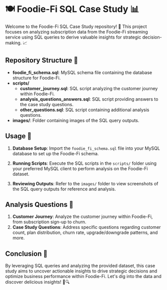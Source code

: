 # 🍽️ Foodie-Fi SQL Case Study 📊

Welcome to the Foodie-Fi SQL Case Study repository! 🎉 This project focuses on analyzing subscription data from the Foodie-Fi streaming service using SQL queries to derive valuable insights for strategic decision-making. 📈

## Repository Structure 📂

- **foodie_fi_schema.sql**: MySQL schema file containing the database structure for Foodie-Fi.
- **scripts/**
  - **customer_journey.sql**: SQL script analyzing the customer journey within Foodie-Fi.
  - **analysis_questions_answers.sql**: SQL script providing answers to the case study questions.
  - **other_questions.sql**: SQL script containing additional analysis questions.
- **images/**: Folder containing images of the SQL query outputs.

## Usage 🚀

1. **Database Setup**: Import the `foodie_fi_schema.sql` file into your MySQL database to set up the Foodie-Fi schema.

2. **Running Scripts**: Execute the SQL scripts in the `scripts/` folder using your preferred MySQL client to perform analysis on the Foodie-Fi dataset.

3. **Reviewing Outputs**: Refer to the `images/` folder to view screenshots of the SQL query outputs for reference and analysis.

## Analysis Questions 🤔

1. **Customer Journey**: Analyze the customer journey within Foodie-Fi, from subscription sign-up to churn.
2. **Case Study Questions**: Address specific questions regarding customer count, plan distribution, churn rate, upgrade/downgrade patterns, and more.

## Conclusion 🎯

By leveraging SQL queries and analyzing the provided dataset, this case study aims to uncover actionable insights to drive strategic decisions and optimize business performance within Foodie-Fi. Let's dig into the data and discover delicious insights! 🍲🔍

